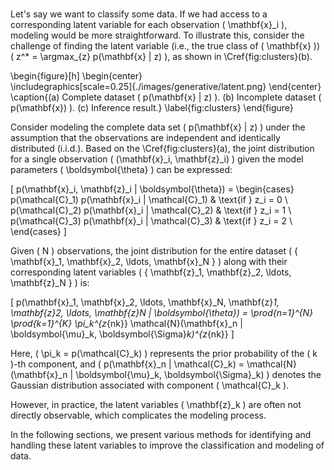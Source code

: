 # 


Let's say we want to classify some data. If we had access to a corresponding latent variable for each observation \( \mathbf{x}_i \), modeling would be more straightforward. To illustrate this, consider the challenge of finding the latent variable (i.e., the true class of \( \mathbf{x} \)) \( z^* = \argmax\_{z} p(\mathbf{x} | z) \), as shown in \Cref{fig:clusters}(b).

\begin{figure}[h]
	\begin{center}			
		\includegraphics[scale=0.25]{./images/generative/latent.png}
	\end{center}
	\caption{(a) Complete dataset \( p(\mathbf{x} | z) \). (b) Incomplete dataset \( p(\mathbf{x}) \). (c) Inference result.}
	\label{fig:clusters}
\end{figure}

Consider modeling the complete data set \( p(\mathbf{x} | z) \) under the assumption that the observations are independent and identically distributed (i.i.d.). Based on the \Cref{fig:clusters}(a), the joint distribution for a single observation \( (\mathbf{x}_i, \mathbf{z}_i) \) given the model parameters \( \boldsymbol{\theta} \) can be expressed:

\[
p(\mathbf{x}_i, \mathbf{z}_i | \boldsymbol{\theta}) = 
\begin{cases}
p(\mathcal{C}_1) p(\mathbf{x}_i | \mathcal{C}_1) & \text{if } z_i = 0 \\
p(\mathcal{C}_2) p(\mathbf{x}_i | \mathcal{C}_2) & \text{if } z_i = 1 \\
p(\mathcal{C}_3) p(\mathbf{x}_i | \mathcal{C}_3) & \text{if } z_i = 2 \\
\end{cases}
\]

Given \( N \) observations, the joint distribution for the entire dataset \( \{ \mathbf{x}_1, \mathbf{x}_2, \ldots, \mathbf{x}_N \} \) along with their corresponding latent variables \( \{ \mathbf{z}_1, \mathbf{z}_2, \ldots, \mathbf{z}_N \} \) is:

\[
p(\mathbf{x}_1, \mathbf{x}_2, \ldots, \mathbf{x}_N, \mathbf{z}_1, \mathbf{z}_2, \ldots, \mathbf{z}_N | \boldsymbol{\theta}) = \prod_{n=1}^{N} \prod_{k=1}^{K} \pi_k^{z_{nk}} \mathcal{N}(\mathbf{x}_n | \boldsymbol{\mu}_k, \boldsymbol{\Sigma}_k)^{z_{nk}}
\]

Here, \( \pi_k = p(\mathcal{C}_k) \) represents the prior probability of the \( k \)-th component, and \( p(\mathbf{x}_n | \mathcal{C}_k) = \mathcal{N}(\mathbf{x}_n | \boldsymbol{\mu}_k, \boldsymbol{\Sigma}_k) \) denotes the Gaussian distribution associated with component \( \mathcal{C}_k \).

However, in practice, the latent variables \( \mathbf{z}_k \) are often not directly observable, which complicates the modeling process.

In the following sections, we present various methods for identifying and handling these latent variables to improve the classification and modeling of data.


